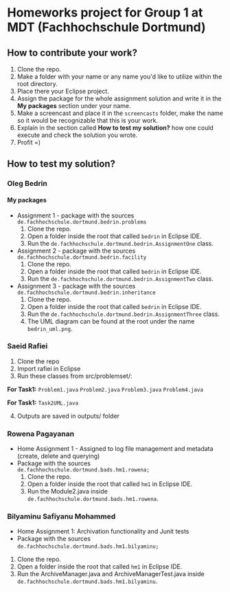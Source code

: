 # Homeworks project for Group 1 at MDT (Fachhochschule Dortmund)

## How to contribute your work?

1) Clone the repo.
2) Make a folder with your name or any name you'd like to utilize within the root directory.
3) Place there your Eclipse project.
4) Assign the package for the whole assignment solution and write it in the **My packages** section under your name. 
5) Make a screencast and place it in the `screencasts` folder, make the name so it would be recognizable that this is your work.
6) Explain in the section called **How to test my solution?** how one could execute and check the solution you wrote.
7) Profit =)

## How to test my solution?

### Oleg Bedrin

#### My packages

* Assignment 1 - package with the sources `de.fachhochschule.dortmund.bedrin.problems`
  1) Clone the repo.
  2) Open a folder inside the root that called `bedrin` in Eclipse IDE.
  3) Run the `de.fachhochschule.dortmund.bedrin.AssignmentOne` class.
* Assignment 2 - package with the sources `de.fachhochschule.dortmund.bedrin.facility`
  1) Clone the repo.
  2) Open a folder inside the root that called `bedrin` in Eclipse IDE.
  3) Run the `de.fachhochschule.dortmund.bedrin.AssignmentTwo` class.
* Assignment 3 - package with the sources `de.fachhochschule.dortmund.bedrin.inheritance`
  1) Clone the repo.
  2) Open a folder inside the root that called `bedrin` in Eclipse IDE.
  3) Run the `de.fachhochschule.dortmund.bedrin.AssignmentThree` class.
  4) The UML diagram can be found at the root under the name `bedrin_uml.png`.

### Saeid Rafiei
1) Clone the repo
2) Import rafiei in Eclipse
3) Run these classes from src/problemset/:

**For Task1:**
    `Problem1.java`
    `Problem2.java`
    `Problem3.java`
    `Problem4.java`
    
**For Task1:**
    `Task2UML.java`
	
	
4) Outputs are saved in outputs/ folder

### Rowena Pagayanan

* Home Assignment 1 - Assigned to log file management and metadata (create, delete and querying)
* Package with the sources `de.fachhochschule.dortmund.bads.hm1.rowena;`
  1) Clone the repo.
  2) Open a folder inside the root that called `hm1` in Eclipse IDE.
  3) Run the Module2.java inside `de.fachhochschule.dortmund.bads.hm1.rowena`.

### Bilyaminu Safiyanu Mohammed
* Home Assignment 1:  Archivation functionality and Junit tests
* Package with the sources `de.fachhochschule.dortmund.bads.hm1.bilyaminu;`
1) Clone the repo.
2) Open a folder inside the root that called `hm1` in Eclipse IDE.
3) Run the ArchiveManager.java and ArchiveManagerTest.java inside `de.fachhochschule.dortmund.bads.hm1.bilyaminu`.
